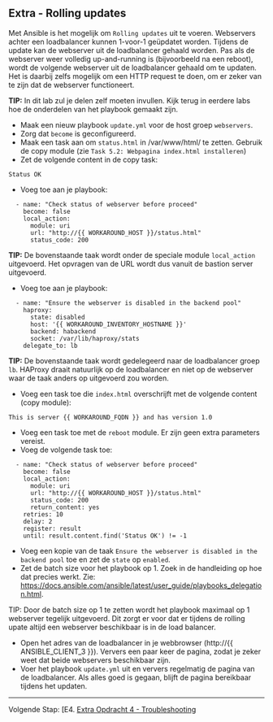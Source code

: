 ## Extra - Rolling updates

Met Ansible is het mogelijk om ``Rolling updates`` uit te voeren. Webservers achter een loadbalancer kunnen 1-voor-1 geüpdatet worden. Tijdens de update kan de webserver uit de loadbalancer gehaald worden. Pas als de webserver weer volledig up-and-running is (bijvoorbeeld na een reboot), wordt de volgende webserver uit de loadbalancer gehaald om te updaten. Het is daarbij zelfs mogelijk om een HTTP request te doen, om er zeker van te zijn dat de webserver functioneert.

**TIP:** In dit lab zul je delen zelf moeten invullen. Kijk terug in eerdere labs hoe de onderdelen van het playbook gemaakt zijn.

* Maak een nieuw playbook ``update.yml`` voor de host groep ``webservers``.
* Zorg dat ``become`` is geconfigureerd.
* Maak een task aan om ``status.html`` in /var/www/html/ te zetten. Gebruik de copy module (zie ``Task 5.2: Webpagina index.html installeren``)
* Zet de volgende content in de copy task:
```
Status OK
```

* Voeg toe aan je playbook:
```
  - name: "Check status of webserver before proceed"
    become: false
    local_action:
      module: uri
      url: "http://{{ WORKAROUND_HOST }}/status.html"
      status_code: 200
```
**TIP:** De bovenstaande taak wordt onder de speciale module ``local_action`` uitgevoerd. Het opvragen van de URL wordt dus vanuit de bastion server uitgevoerd. 

* Voeg toe aan je playbook:
```
  - name: "Ensure the webserver is disabled in the backend pool"
    haproxy:
      state: disabled
      host: '{{ WORKAROUND_INVENTORY_HOSTNAME }}'
      backend: habackend
      socket: /var/lib/haproxy/stats
    delegate_to: lb
```
**TIP:** De bovenstaande taak wordt gedelegeerd naar de loadbalancer groep ``lb``. HAProxy draait natuurlijk op de loadbalancer en niet op de webserver waar de taak anders op uitgevoerd zou worden.

* Voeg een task toe die ``index.html`` overschrijft met de volgende content (copy module):
```
This is server {{ WORKAROUND_FQDN }} and has version 1.0
```

* Voeg een task toe met de ``reboot`` module. Er zijn geen extra parameters vereist.
* Voeg de volgende task toe:
```
  - name: "Check status of webserver before proceed"
    become: false
    local_action:
      module: uri
      url: "http://{{ WORKAROUND_HOST }}/status.html"
      status_code: 200
      return_content: yes
    retries: 10
    delay: 2
    register: result
    until: result.content.find('Status OK') != -1
```
* Voeg een kopie van de taak ``Ensure the webserver is disabled in the backend pool`` toe en zet de ``state`` op ``enabled``.
* Zet de batch size voor het playbook op 1. Zoek in de handleiding op hoe dat precies werkt. Zie: https://docs.ansible.com/ansible/latest/user_guide/playbooks_delegation.html.

TIP: Door de batch size op 1 te zetten wordt het playbook maximaal op 1 webserver tegelijk uitgevoerd. Dit zorgt er voor dat er tijdens de rolling upate altijd een webserver beschikbaar is in de load balancer.

* Open het adres van de loadbalancer in je webbrowser (http://{{ ANSIBLE_CLIENT_3 }}). Ververs een paar keer de pagina, zodat je zeker weet dat beide webservers beschikbaar zijn.
* Voer het playbook ``update.yml`` uit en ververs regelmatig de pagina van de loadbalancer. Als alles goed is gegaan, blijft de pagina bereikbaar tijdens het updaten.

----

Volgende Stap: [E4. [Extra Opdracht 4 - Troubleshooting](E4_NL_Troubleshooting.md)
